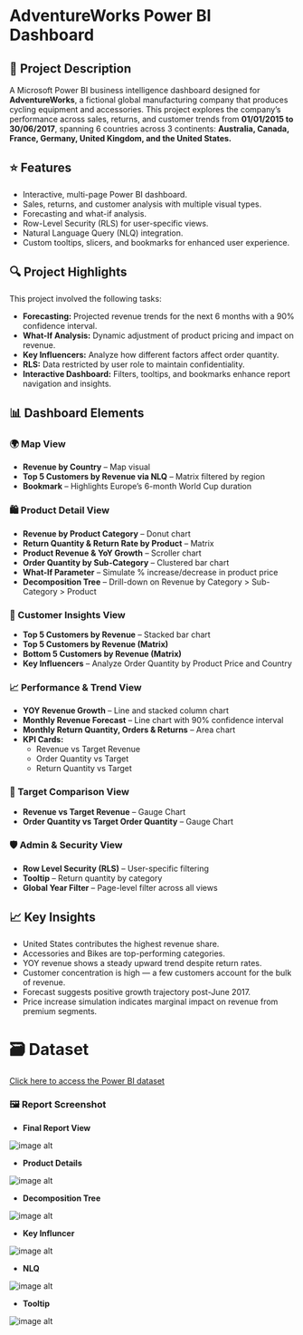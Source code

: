 # AdventureWorks Power BI Dashboard

## 📘 Project Description
A Microsoft Power BI business intelligence dashboard designed for **AdventureWorks**, a fictional global manufacturing company that produces cycling equipment and accessories. This project explores the company’s performance across sales, returns, and customer trends from **01/01/2015 to 30/06/2017**, spanning 6 countries across 3 continents:
**Australia, Canada, France, Germany, United Kingdom, and the United States.**

## ⭐ Features
* Interactive, multi-page Power BI dashboard.
* Sales, returns, and customer analysis with multiple visual types.
* Forecasting and what-if analysis.
* Row-Level Security (RLS) for user-specific views.
* Natural Language Query (NLQ) integration.
* Custom tooltips, slicers, and bookmarks for enhanced user experience.

## 🔍 Project Highlights
  This project involved the following tasks:
  * **Forecasting:** Projected revenue trends for the next 6 months with a 90% confidence interval.
  * **What-If Analysis:** Dynamic adjustment of product pricing and impact on revenue.
  * **Key Influencers:** Analyze how different factors affect order quantity.
  * **RLS:** Data restricted by user role to maintain confidentiality.
  * **Interactive Dashboard:** Filters, tooltips, and bookmarks enhance report navigation and insights.

## 📊 Dashboard Elements
 ### 🌍 Map View
  * **Revenue by Country** – Map visual
  * **Top 5 Customers by Revenue via NLQ** – Matrix filtered by region
 *  **Bookmark** – Highlights Europe’s 6-month World Cup duration

 ### 🛍️ Product Detail View
 * **Revenue by Product Category** – Donut chart
 * **Return Quantity & Return Rate by Product** – Matrix
 * **Product Revenue & YoY Growth** – Scroller chart
 * **Order Quantity by Sub-Category** – Clustered bar chart
 * **What-If Parameter** – Simulate % increase/decrease in product price
 * **Decomposition Tree** – Drill-down on Revenue by Category > Sub-Category > Product
   
 ### 👥 Customer Insights View
* **Top 5 Customers by Revenue** – Stacked bar chart
* **Top 5 Customers by Revenue (Matrix)**
* **Bottom 5 Customers by Revenue (Matrix)**
* **Key Influencers** – Analyze Order Quantity by Product Price and Country
  
 ### 📈 Performance & Trend View
 * **YOY Revenue Growth** – Line and stacked column chart
 * **Monthly Revenue Forecast** – Line chart with 90% confidence interval
 * **Monthly Return Quantity, Orders & Returns** – Area chart
 * **KPI Cards:**
   * Revenue vs Target Revenue
   * Order Quantity vs Target
   * Return Quantity vs Target
 
 ### 🎯 Target Comparison View
* **Revenue vs Target Revenue** – Gauge Chart
* **Order Quantity vs Target Order Quantity** – Gauge Chart

 ### 🛡️ Admin & Security View
 * **Row Level Security (RLS)** – User-specific filtering
 * **Tooltip** – Return quantity by category
 * **Global Year Filter** – Page-level filter across all views

## 📈 Key Insights
* United States contributes the highest revenue share.
* Accessories and Bikes are top-performing categories.
* YOY revenue shows a steady upward trend despite return rates.
* Customer concentration is high — a few customers account for the bulk of revenue.
* Forecast suggests positive growth trajectory post-June 2017.
* Price increase simulation indicates marginal impact on revenue from premium segments.

# 🗃️ Dataset
[Click here to access the Power BI dataset](https://drive.google.com/drive/folders/1evNA3oT4vTgGGTYEmuAqQFJc-sH_WRzr?usp=sharing)

### 🖼️ Report Screenshot
* **Final Report View**
  
![image alt](https://github.com/subhra8888/Power-BI-Adventure-Works-Cycles-Sales-Dashboard/blob/master/Final%20Report%20View.png)

* **Product Details**
  
![image alt](https://github.com/subhra8888/Power-BI-Adventure-Works-Cycles-Sales-Dashboard/blob/master/Product%20Details.png)

* **Decomposition Tree**

![image alt](https://github.com/subhra8888/Power-BI-Adventure-Works-Cycles-Sales-Dashboard/blob/master/Decomposition%20Tree.png)

* **Key Influncer**

![image alt](https://github.com/subhra8888/Power-BI-Adventure-Works-Cycles-Sales-Dashboard/blob/master/Key%20Influncer.png)

* **NLQ**
  
![image alt](https://github.com/subhra8888/Power-BI-Adventure-Works-Cycles-Sales-Dashboard/blob/master/NLQ.png)

* **Tooltip**

![image alt](https://github.com/subhra8888/Power-BI-Adventure-Works-Cycles-Sales-Dashboard/blob/master/Tooltip.png)






  



